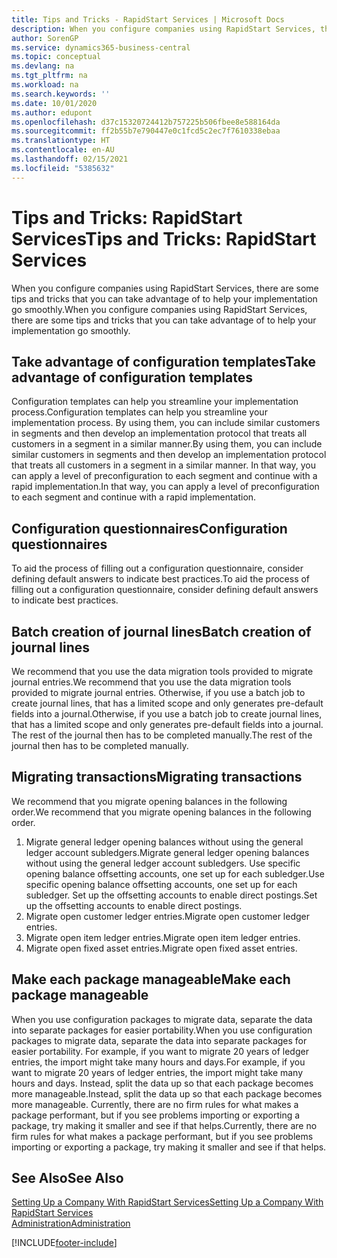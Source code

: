 ```yaml
---
title: Tips and Tricks - RapidStart Services | Microsoft Docs
description: When you configure companies using RapidStart Services, there are some tips and tricks that you can take advantage of to help your implementation go smoothly.
author: SorenGP
ms.service: dynamics365-business-central
ms.topic: conceptual
ms.devlang: na
ms.tgt_pltfrm: na
ms.workload: na
ms.search.keywords: ''
ms.date: 10/01/2020
ms.author: edupont
ms.openlocfilehash: d37c15320724412b757225b506fbee8e588164da
ms.sourcegitcommit: ff2b55b7e790447e0c1fcd5c2ec7f7610338ebaa
ms.translationtype: HT
ms.contentlocale: en-AU
ms.lasthandoff: 02/15/2021
ms.locfileid: "5385632"
---
```

# <a name="tips-and-tricks-rapidstart-services"></a><span data-ttu-id="ff963-103">Tips and Tricks: RapidStart Services</span><span class="sxs-lookup"><span data-stu-id="ff963-103">Tips and Tricks: RapidStart Services</span></span>

<span data-ttu-id="ff963-104">When you configure companies using RapidStart Services, there are some tips and tricks that you can take advantage of to help your implementation go smoothly.</span><span class="sxs-lookup"><span data-stu-id="ff963-104">When you configure companies using RapidStart Services, there are some tips and tricks that you can take advantage of to help your implementation go smoothly.</span></span>  

## <a name="take-advantage-of-configuration-templates"></a><span data-ttu-id="ff963-105">Take advantage of configuration templates</span><span class="sxs-lookup"><span data-stu-id="ff963-105">Take advantage of configuration templates</span></span>

<span data-ttu-id="ff963-106">Configuration templates can help you streamline your implementation process.</span><span class="sxs-lookup"><span data-stu-id="ff963-106">Configuration templates can help you streamline your implementation process.</span></span> <span data-ttu-id="ff963-107">By using them, you can include similar customers in segments and then develop an implementation protocol that treats all customers in a segment in a similar manner.</span><span class="sxs-lookup"><span data-stu-id="ff963-107">By using them, you can include similar customers in segments and then develop an implementation protocol that treats all customers in a segment in a similar manner.</span></span> <span data-ttu-id="ff963-108">In that way, you can apply a level of preconfiguration to each segment and continue with a rapid implementation.</span><span class="sxs-lookup"><span data-stu-id="ff963-108">In that way, you can apply a level of preconfiguration to each segment and continue with a rapid implementation.</span></span>  

## <a name="configuration-questionnaires"></a><span data-ttu-id="ff963-109">Configuration questionnaires</span><span class="sxs-lookup"><span data-stu-id="ff963-109">Configuration questionnaires</span></span>

<span data-ttu-id="ff963-110">To aid the process of filling out a configuration questionnaire, consider defining default answers to indicate best practices.</span><span class="sxs-lookup"><span data-stu-id="ff963-110">To aid the process of filling out a configuration questionnaire, consider defining default answers to indicate best practices.</span></span>  

## <a name="batch-creation-of-journal-lines"></a><span data-ttu-id="ff963-111">Batch creation of journal lines</span><span class="sxs-lookup"><span data-stu-id="ff963-111">Batch creation of journal lines</span></span>

<span data-ttu-id="ff963-112">We recommend that you use the data migration tools provided to migrate journal entries.</span><span class="sxs-lookup"><span data-stu-id="ff963-112">We recommend that you use the data migration tools provided to migrate journal entries.</span></span> <span data-ttu-id="ff963-113">Otherwise, if you use a batch job to create journal lines, that has a limited scope and only generates pre-default fields into a journal.</span><span class="sxs-lookup"><span data-stu-id="ff963-113">Otherwise, if you use a batch job to create journal lines, that has a limited scope and only generates pre-default fields into a journal.</span></span> <span data-ttu-id="ff963-114">The rest of the journal then has to be completed manually.</span><span class="sxs-lookup"><span data-stu-id="ff963-114">The rest of the journal then has to be completed manually.</span></span>  

## <a name="migrating-transactions"></a><span data-ttu-id="ff963-115">Migrating transactions</span><span class="sxs-lookup"><span data-stu-id="ff963-115">Migrating transactions</span></span>

<span data-ttu-id="ff963-116">We recommend that you migrate opening balances in the following order.</span><span class="sxs-lookup"><span data-stu-id="ff963-116">We recommend that you migrate opening balances in the following order.</span></span> <!--Be aware that you cannot insert ledger entries directly. Instead you must use journals to post the journal lines-->

1. <span data-ttu-id="ff963-117">Migrate general ledger opening balances without using the general ledger account subledgers.</span><span class="sxs-lookup"><span data-stu-id="ff963-117">Migrate general ledger opening balances without using the general ledger account subledgers.</span></span> <span data-ttu-id="ff963-118">Use specific opening balance offsetting accounts, one set up for each subledger.</span><span class="sxs-lookup"><span data-stu-id="ff963-118">Use specific opening balance offsetting accounts, one set up for each subledger.</span></span> <span data-ttu-id="ff963-119">Set up the offsetting accounts to enable direct postings.</span><span class="sxs-lookup"><span data-stu-id="ff963-119">Set up the offsetting accounts to enable direct postings.</span></span>  
2. <span data-ttu-id="ff963-120">Migrate open customer ledger entries.</span><span class="sxs-lookup"><span data-stu-id="ff963-120">Migrate open customer ledger entries.</span></span>  <!--work on these-->
3. <span data-ttu-id="ff963-121">Migrate open item ledger entries.</span><span class="sxs-lookup"><span data-stu-id="ff963-121">Migrate open item ledger entries.</span></span>  
4. <span data-ttu-id="ff963-122">Migrate open fixed asset entries.</span><span class="sxs-lookup"><span data-stu-id="ff963-122">Migrate open fixed asset entries.</span></span>  

## <a name="make-each-package-manageable"></a><span data-ttu-id="ff963-123">Make each package manageable</span><span class="sxs-lookup"><span data-stu-id="ff963-123">Make each package manageable</span></span>

<span data-ttu-id="ff963-124">When you use configuration packages to migrate data, separate the data into separate packages for easier portability.</span><span class="sxs-lookup"><span data-stu-id="ff963-124">When you use configuration packages to migrate data, separate the data into separate packages for easier portability.</span></span> <span data-ttu-id="ff963-125">For example, if you want to migrate 20 years of ledger entries, the import might take many hours and days.</span><span class="sxs-lookup"><span data-stu-id="ff963-125">For example, if you want to migrate 20 years of ledger entries, the import might take many hours and days.</span></span> <span data-ttu-id="ff963-126">Instead, split the data up so that each package becomes more manageable.</span><span class="sxs-lookup"><span data-stu-id="ff963-126">Instead, split the data up so that each package becomes more manageable.</span></span> <span data-ttu-id="ff963-127">Currently, there are no firm rules for what makes a package performant, but if you see problems importing or exporting a package, try making it smaller and see if that helps.</span><span class="sxs-lookup"><span data-stu-id="ff963-127">Currently, there are no firm rules for what makes a package performant, but if you see problems importing or exporting a package, try making it smaller and see if that helps.</span></span>  

## <a name="see-also"></a><span data-ttu-id="ff963-128">See Also</span><span class="sxs-lookup"><span data-stu-id="ff963-128">See Also</span></span>

[<span data-ttu-id="ff963-129">Setting Up a Company With RapidStart Services</span><span class="sxs-lookup"><span data-stu-id="ff963-129">Setting Up a Company With RapidStart Services</span></span>](admin-set-up-a-company-with-rapidstart.md)  
[<span data-ttu-id="ff963-130">Administration</span><span class="sxs-lookup"><span data-stu-id="ff963-130">Administration</span></span>](admin-setup-and-administration.md)  


[!INCLUDE[footer-include](includes/footer-banner.md)]